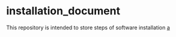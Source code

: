 # installation_document
This repository is intended to store steps of software installation
<a href=https://forms.office.com/r/Ay2wx0GkyP>a</a>
